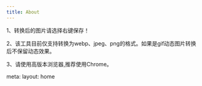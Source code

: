 ```yaml
---
title: About
---
```


1、转换后的图片请选择右键保存！

2、该工具目前仅支持转换为webp、jpeg、png的格式。如果是gif动态图片转换后不保留动态效果。

3、请使用高版本浏览器,推荐使用Chrome。

<route lang="yaml">
meta:
  layout: home
</route>
